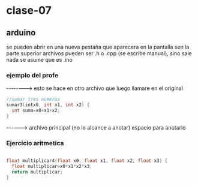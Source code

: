 # clase-07
## arduino
se pueden abrir en una nueva pestaña que aparecera en la pantalla sen la parte superior archivos pueden ser .h o .cpp (se escribe manual), sino sale nada se asume que es .ino
### ejemplo del profe
--------> esto se hace en otro archivo que luego llamare en el original
```cpp
//sumar tres numeros
sumar3(intx0, int x1, int x2) {
  int suma=x0+x1+x2;
}
```
------> archivo principal (no lo alcance a anotar)
espacio para anotarlo


### Ejercicio aritmetica

```cpp

float multiplicar4(float x0, float x1, float x2, float x3) {
  float multiplicar=x0*x1*x2*x3;
  return multiplicar;
}
```


